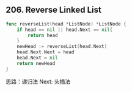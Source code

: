 ## 206. Reverse Linked List

```go
func reverseList(head *ListNode) *ListNode {
    if head == nil || head.Next == nil{
        return head
    }
    newHead := reverseList(head.Next)
    head.Next.Next = head
    head.Next = nil
    return newHead
}
```
思路：递归法
Next: 头插法